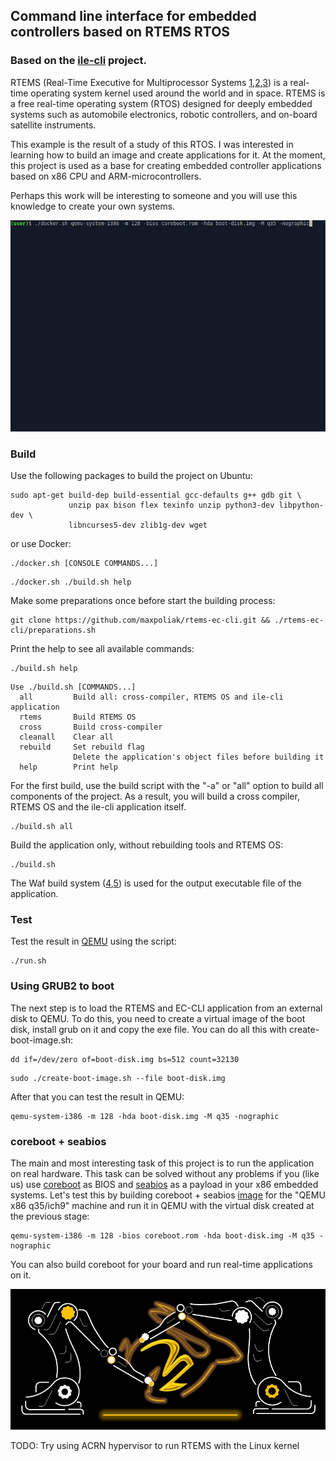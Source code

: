 ## Command line interface for embedded controllers based on RTEMS RTOS

### Based on the [ile-cli] project.

RTEMS (Real-Time Executive for Multiprocessor Systems [1],[2],[3]) is a
real-time operating system kernel used around the world and in space. RTEMS is a
free real-time operating system (RTOS) designed for deeply embedded systems such
as automobile electronics, robotic controllers, and on-board satellite instruments.

This example is the result of a study of this RTOS. I was interested in learning
how to build an image and create applications for it. At the moment, this project
is used as a base for creating embedded controller applications based on x86 CPU
and ARM-microcontrollers.

Perhaps this work will be interesting to someone and you will use this knowledge
to create your own systems.

![demonstration](https://raw.githubusercontent.com/maxpoliak/resources/master/rtems-ec-cli/demonstration.gif)

### Build

Use the following packages to build the project on Ubuntu:
```
sudo apt-get build-dep build-essential gcc-defaults g++ gdb git \
             unzip pax bison flex texinfo unzip python3-dev libpython-dev \
             libncurses5-dev zlib1g-dev wget
```
or use Docker:
```
./docker.sh [CONSOLE COMMANDS...]
```
```
./docker.sh ./build.sh help
```

Make some preparations once before start the building process:
```
git clone https://github.com/maxpoliak/rtems-ec-cli.git && ./rtems-ec-cli/preparations.sh
```

Print the help to see all available commands:
```
./build.sh help
```
```
Use ./build.sh [COMMANDS...]
  all         Build all: cross-compiler, RTEMS OS and ile-cli application
  rtems       Build RTEMS OS
  cross       Build cross-compiler
  cleanall    Clear all
  rebuild     Set rebuild flag
              Delete the application's object files before building it
  help        Print help
```

For the first build, use the build script with the "-a" or "all" option to build
all components of the project. As a result, you will build a cross compiler,
RTEMS OS and the ile-cli application itself.

```
./build.sh all
```

Build the application only, without rebuilding tools and RTEMS OS:
```
./build.sh
```
The Waf build system ([4],[5]) is used for the output executable file of the
application.

### Test

Test the result in [QEMU] using the script:

```
./run.sh
```

### Using GRUB2 to boot

The next step is to load the RTEMS and EC-CLI application from an external disk to
QEMU. To do this, you need to create a virtual image of the boot disk, install
grub on it and copy the exe file. You can do all this with create-boot-image.sh:
```
dd if=/dev/zero of=boot-disk.img bs=512 count=32130
```
```
sudo ./create-boot-image.sh --file boot-disk.img
```
After that you can test the result in QEMU:
```
qemu-system-i386 -m 128 -hda boot-disk.img -M q35 -nographic
```

### coreboot + seabios

The main and most interesting task of this project is to run the application on
real hardware. This task can be solved without any problems if you (like us) use
[coreboot] as BIOS and [seabios] as a payload in your x86 embedded systems.
Let's test this by building coreboot + seabios [image] for the "QEMU x86 q35/ich9"
machine and run it in QEMU with the virtual disk created at the previous stage:

```
qemu-system-i386 -m 128 -bios coreboot.rom -hda boot-disk.img -M q35 -nographic
```
You can also build coreboot for your board and run real-time applications on it.

![hello-logo-rtems-ec-cli](https://github.com/maxpoliak/resources/blob/master/rtems-ec-cli/hello-logo-rtems-ec-cli.jpg)

TODO: Try using ACRN hypervisor to run RTEMS with the Linux kernel

[1]: https://summerofcode.withgoogle.com/archive/2019/organizations/4579649638629376/
[2]: https://www.rtems.org/
[3]: https://en.wikipedia.org/wiki/RTEMS
[4]: https://en.wikipedia.org/wiki/Waf
[5]: https://devel.rtems.org/wiki/Docs/Build

[ACRN]: https://projectacrn.org/
[docker]: https://en.wikipedia.org/wiki/Docker_(software)
[ile-cli]: https://github.com/maxpoliak/ile-cli
[QEMU]: https://www.qemu.org/
[coreboot]: https://www.coreboot.org/
[seabios]: https://www.seabios.org/SeaBIOS
[image]: https://github.com/maxpoliak/rtems-ec-cli/releases/download/v1.0/rtems-ec-cli-release-v1.0.tar.gz
